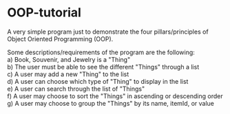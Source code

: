 # OOP-tutorial

A very simple program just to demonstrate the four pillars/principles of Object Oriented Programming (OOP).

Some descriptions/requirements of the program are the following: \
  a) Book, Souvenir, and Jewelry is a "Thing" \
  b) The user must be able to see the different "Things" through a list \
  c) A user may add a new "Thing" to the list \
  d) A user can choose which type of "Thing" to display in the list \
  e) A user can search through the list of "Things" \
  f) A user may choose to sort the "Things" in ascending or descending order \
  g) A user may choose to group the "Things" by its name, itemId, or value
